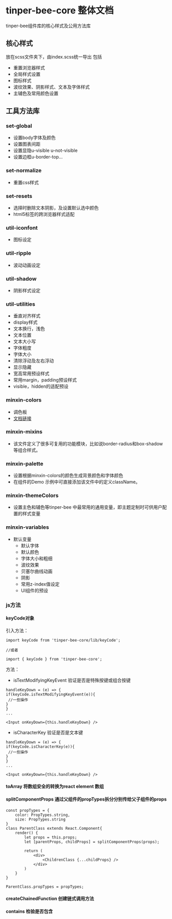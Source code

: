 # tinper-bee-core 整体文档
tinper-bee组件库的核心样式及公用方法库

## 核心样式
放在scss文件夹下，由index.scss统一导出
包括
- 重置浏览器样式
- 全局样式设置
- 图标样式
- 波纹效果、阴影样式、文本及字体样式
- 主辅色及常用颜色设置

## 工具方法库

### set-global
- 设置body字体及颜色
- 设置图表间距
- 设置显隐u-visible u-not-visible
- 设置边框u-border-top...



### set-normalize
- 重置css样式

### set-resets
- 选择时删除文本阴影，及设置默认选中颜色
- html5标签的跨浏览器样式适配

### util-iconfont
- 图标设定

### util-ripple
- 波动动画设定

### util-shadow
- 阴影样式设定

### util-utilities
- 垂直对齐样式
- display样式
- 文本换行，浅色
- 文本位置
- 文本大小写
- 字体粗度
- 字体大小
- 清除浮动及左右浮动
- 显示隐藏
- 宽高常用预设样式
- 常用margin，padding预设样式
- visible，hidden的适配预设

### minxin-colors
- 调色板
- [文档链接](http://tinper.org/dist/neoui/global/color.html)

### minxin-mixins
- 该文件定义了很多可复用的功能模块，比如说border-radius和box-shadow等组合样式。

### minxin-palette
- 设置根据minxin-colors的颜色生成背景颜色和字体颜色
- 在组件的Demo 示例中可直接添加该文件中的定义className。

### minxin-themeColors
- 设置主色和辅色等tinper-bee 中最常用的通用变量，即主题定制时可供用户配置的样式变量

### minxin-variables
- 默认变量
    - 默认字体
    - 默认颜色
    - 字体大小和粗细
    - 波纹效果
    - 贝塞尔曲线动画
    - 阴影
    - 常用z-index值设定
    - UI组件的预设



### js方法

#### keyCode对象

引入方法：

```
import keyCode from 'tinper-bee-core/lib/keyCode';

//或者

import { keyCode } from 'tinper-bee-core';

```

方法：

- isTextModifyingKeyEvent 验证是否是特殊按键或组合按键

```
handleKeyDown = (e) => {
if(keyCode.isTextModifyingKeyEvent(e)){
 //一些操作
}
}
...

<Input onKeyDown={this.handleKeyDown} />
```

- isCharacterKey 验证是否是文本键
```
handleKeyDown = (e) => {
if(keyCode.isCharacterKey(e)){
 //一些操作
}
}
...

<Input onKeyDown={this.handleKeyDown} />
```

#### toArray 将数组安全的转换为react element 数组

#### splitComponentProps 通过父组件的propTypes拆分分别传给父子组件的props


```
const propTypes = {
    color: PropTypes.string,
    size: PropTypes.string
}
class ParentClass extends React.Component{
    render() {
        let props = this.props;
        let [parentProps, childProps] = splitComponentProps(props);

        return (
            <div>
                <ChildrenClass {...childProps} />
            </div>
        )
    }
}

ParentClass.propTypes = propTypes;

```

#### createChainedFunction 创建链式调用方法


#### contains 检验是否包含

